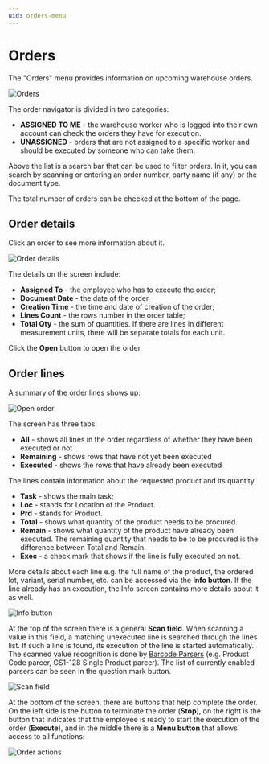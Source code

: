 ```yaml
---
uid: orders-menu
---
```


# Orders

The "Orders" menu provides information on upcoming warehouse orders.

![Orders](pictures/orders.png)

The order navigator is divided in two categories:

-	<b>ASSIGNED TO ME</b> - the warehouse worker who is logged into their own account can check the orders they have for execution.
-	<b>UNASSIGNED</b> - orders that are not assigned to a specific worker and should be executed by someone who can take them.

Above the list is a search bar that can be used to filter orders. In it, you can search by scanning or entering an order number, party name (if any) or the document type.

The total number of orders can be checked at the bottom of the page.

## Order details

Click an order to see more information about it.

![Order details](pictures/order-details.png)

The details on the screen include:

-	<b>Assigned To</b> - the employee who has to execute the order;
-	<b>Document Date</b> - the date of the order
-	<b>Creation Time</b> - the time and date of creation of the order;
-	<b>Lines Count</b> - the rows number in the order table;
-	<b>Total Qty</b> - the sum of quantities. If there are lines in different measurement units, there will be separate totals for each unit.

Click the <b>Open</b> button to open the order.

## Order lines

A summary of the order lines shows up:

![Open order](pictures/open-order1.png)

The screen has three tabs:

-	<b>All</b> - shows all lines in the order regardless of whether they have been executed or not
-	<b>Remaining</b> - shows rows that have not yet been executed
-	<b>Executed</b> - shows the rows that have already been executed

The lines contain information about the requested product and its quantity.

-	<b>Task</b> - shows the main task;
-	<b>Loc</b> - stands for Location of the Product.
-	<b>Prd</b> - stands for Product.
-	<b>Total</b> - shows what quantity of the product needs to be procured.
-	<b>Remain</b> - shows what quantity of the product have already been executed. The remaining quantity that needs to be to be procured is the difference between Total and Remain.
-	<b>Еxec</b> - a check mark that shows if the line is fully executed on not.

More details about each line e.g. the full name of the product, the ordered lot, variant, serial number, etc. can be accessed via the <b>Info button</b>.
If the line already has an execution, the Info screen contains more details about it as well.

![Info button](pictures/info-button.png)

At the top of the screen there is a general <b>Scan field</b>. When scanning a value in this field, a matching unexecuted line is searched through the lines list. If such a line is found, its execution of the line is started automatically. The scanned value recognition is done by [Barcode Parsers](xref:parsers) (e.g. Product Code parcer, GS1-128 Single Product parcer). The list of currently enabled parsers can be seen in the question mark button.

![Scan field](pictures/scan-field1.png)

At the bottom of the screen, there are buttons that help complete the order. On the left side is the button to terminate the order (<b>Stop</b>), on the right is the button that indicates that the employee is ready to start the execution of the order (<b>Execute</b>), and in the middle there is a <b>Menu button</b> that allows access to all functions:

![Order actions](pictures/order-actions.png)

